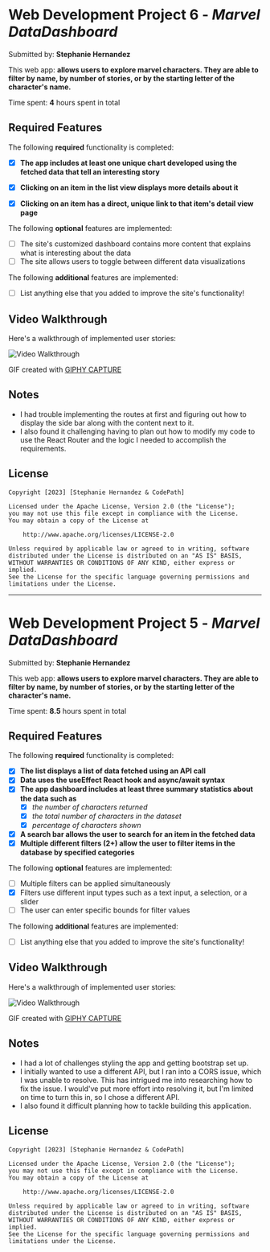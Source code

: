 # Web Development Project 6 - *Marvel DataDashboard*

Submitted by: **Stephanie Hernandez**

This web app: **allows users to explore marvel characters. They are able to filter by name, by number of stories, or by the starting letter of the character's name.**

Time spent: **4** hours spent in total

## Required Features

The following **required** functionality is completed:

- [x] **The app includes at least one unique chart developed using the fetched data that tell an interesting story**
- [x] **Clicking on an item in the list view displays more details about it**
- [x] **Clicking on an item has a direct, unique link to that item's detail view page**


The following **optional** features are implemented:

- [ ] The site's customized dashboard contains more content that explains what is interesting about the data
- [ ] The site allows users to toggle between different data visualizations

The following **additional** features are implemented:

* [ ] List anything else that you added to improve the site's functionality!

## Video Walkthrough

Here's a walkthrough of implemented user stories:

<img src='walkthrough2.gif' title='Video Walkthrough' width='' alt='Video Walkthrough' />

<!-- Replace this with whatever GIF tool you used! -->
GIF created with [GIPHY CAPTURE](https://giphy.com/apps/giphycapture)
<!-- Recommended tools:
[Kap](https://getkap.co/) for macOS
[ScreenToGif](https://www.screentogif.com/) for Windows
[peek](https://github.com/phw/peek) for Linux. -->

## Notes

- I had trouble implementing the routes at first and figuring out how to display the side bar along with the content next to it.
- I also found it challenging having to plan out how to modify my code to use the React Router and the logic I needed to accomplish the requirements.

## License

    Copyright [2023] [Stephanie Hernandez & CodePath]

    Licensed under the Apache License, Version 2.0 (the "License");
    you may not use this file except in compliance with the License.
    You may obtain a copy of the License at

        http://www.apache.org/licenses/LICENSE-2.0

    Unless required by applicable law or agreed to in writing, software
    distributed under the License is distributed on an "AS IS" BASIS,
    WITHOUT WARRANTIES OR CONDITIONS OF ANY KIND, either express or implied.
    See the License for the specific language governing permissions and
    limitations under the License.

---

# Web Development Project 5 - *Marvel DataDashboard*

Submitted by: **Stephanie Hernandez**

This web app: **allows users to explore marvel characters. They are able to filter by name, by number of stories, or by the starting letter of the character's name.**

Time spent: **8.5** hours spent in total

## Required Features

The following **required** functionality is completed:

- [x] **The list displays a list of data fetched using an API call**
- [x] **Data uses the useEffect React hook and async/await syntax**
- [x] **The app dashboard includes at least three summary statistics about the data such as**
  - [x] *the number of characters returned*
  - [x] *the total number of characters in the dataset*
  - [x] *percentage of characters shown*
- [x] **A search bar allows the user to search for an item in the fetched data**
- [x] **Multiple different filters (2+) allow the user to filter items in the database by specified categories**

The following **optional** features are implemented:

- [ ] Multiple filters can be applied simultaneously
- [x] Filters use different input types such as a text input, a selection, or a slider
- [ ] The user can enter specific bounds for filter values

The following **additional** features are implemented:

* [ ] List anything else that you added to improve the site's functionality!

## Video Walkthrough

Here's a walkthrough of implemented user stories:

<img src='walkthrough.gif' title='Video Walkthrough' width='' alt='Video Walkthrough' />

<!-- Replace this with whatever GIF tool you used! -->
GIF created with [GIPHY CAPTURE](https://giphy.com/apps/giphycapture)
<!-- Recommended tools:
[Kap](https://getkap.co/) for macOS
[ScreenToGif](https://www.screentogif.com/) for Windows
[peek](https://github.com/phw/peek) for Linux. -->

## Notes

- I had a lot of challenges styling the app and getting bootstrap set up.
- I initially wanted to use a different API, but I ran into a CORS issue, which I was unable to resolve. This has intrigued me into researching how to fix the issue. I would've put more effort into resolving it, but I'm limited on time to turn this in, so I chose a different API.
- I also found it difficult planning how to tackle building this application.

## License

    Copyright [2023] [Stephanie Hernandez & CodePath]

    Licensed under the Apache License, Version 2.0 (the "License");
    you may not use this file except in compliance with the License.
    You may obtain a copy of the License at

        http://www.apache.org/licenses/LICENSE-2.0

    Unless required by applicable law or agreed to in writing, software
    distributed under the License is distributed on an "AS IS" BASIS,
    WITHOUT WARRANTIES OR CONDITIONS OF ANY KIND, either express or implied.
    See the License for the specific language governing permissions and
    limitations under the License.